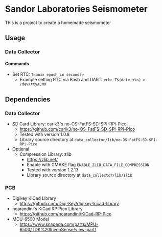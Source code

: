 # Sandor Laboratories Seismometer
This is a project to create a homemade seismometer

## Usage
### Data Collector
#### Commands
  - Set RTC: `T<unix epoch in seconds>` 
    - Example setting RTC via Bash and UART: `echo T$(date +%s) > /dev/ttyACM0`

## Dependencies
### Data Collector 
- SD Card Library: carlk3's no-OS-FatFS-SD-SPI-RPi-Pico 
  - <https://github.com/carlk3/no-OS-FatFS-SD-SPI-RPi-Pico>
  - Tested with version 1.0.8
  - Library source directory at `data_collector/lib/no-OS-FatFS-SD-SPI-RPi-Pico`
- Optional
  - Compression Library: zlib 
    - <https://zlib.net/>
    - Enable with CMAKE flag `ENABLE_ZLIB_DATA_FILE_COMPRESSION`
    - Tested with version 1.2.13
    - Library source directory at `data_collector/lib/zlib`

### PCB 
- Digikey KiCad LIbrary
  - <https://github.com/Digi-Key/digikey-kicad-library>
- ncarandini's KiCad RP Pico Library
  - <https://github.com/ncarandini/KiCad-RP-Pico>
- MCU-6500 Model
  - <https://www.snapeda.com/parts/MPU-6500/TDK%20InvenSense/view-part/>